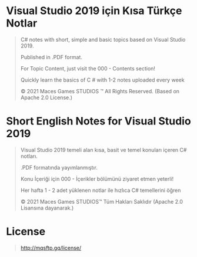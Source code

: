 # Visual Studio 2019 için Kısa Türkçe Notlar

> C# notes with short, simple and basic topics based on Visual Studio 2019.
>
> Published in .PDF format.
>
> For Topic Content, just visit the 000 - Contents section!
>
> Quickly learn the basics of C # with 1-2 notes uploaded every week
> 
> © 2021 Maces Games STUDIOS ™ All Rights Reserved. (Based on Apache 2.0 License.)
> 
# Short English Notes for Visual Studio 2019

> Visual Studio 2019 temeli alan kısa, basit ve temel konuları içeren C# notları.
>
> .PDF formatında yayımlanmıştır.
>
> Konu İçeriği için 000 - İçerikler bölümünü ziyaret etmen yeterli!
>
> Her hafta 1 - 2 adet yüklenen notlar ile hızlıca C# temellerini öğren
>
> © 2021 Maces Games STUDIOS™ Tüm Hakları Saklıdır (Apache 2.0 Lisansına dayanarak.)

# License
> http://mqsftp.gq/license/
